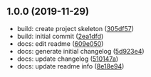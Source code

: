 ## 1.0.0 (2019-11-29)

* build: create project skeleton ([305df57](https://gitlab.com/pds_uoc_craft/myhealth/commit/305df57))
* build: initial commit ([2ea1dfd](https://gitlab.com/pds_uoc_craft/myhealth/commit/2ea1dfd))
* docs: edit readme ([609e050](https://gitlab.com/pds_uoc_craft/myhealth/commit/609e050))
* docs: generate initial changelog ([5d923e4](https://gitlab.com/pds_uoc_craft/myhealth/commit/5d923e4))
* docs: update changelog ([510147a](https://gitlab.com/pds_uoc_craft/myhealth/commit/510147a))
* docs: update readme info ([8e18e94](https://gitlab.com/pds_uoc_craft/myhealth/commit/8e18e94))



